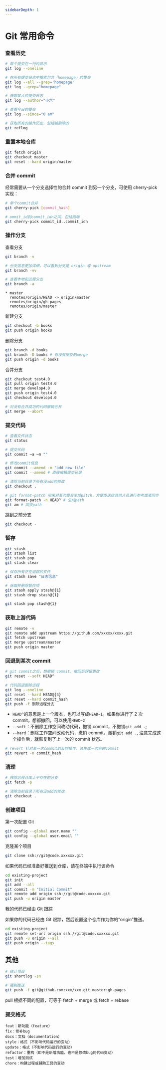 ```yaml
---
sidebarDepth: 1
---
```


# Git 常用命令

### 查看历史

```sh
# 每个提交在一行内显示
git log --oneline

# 在所有提交日志中搜索包含「homepage」的提交
git log --all --grep='homepage'
git log --grep="homepage"

# 获取某人的提交日志
git log --author="小六"

# 查看今日的提交
git log --since="0 am"

# 获取所有的操作历史，包括被删除的
git reflog
```

### 重置本地仓库

```sh
git fetch origin
git checkout master
git reset --hard origin/master
```

### 合并 commit

经常需要从一个分支选择性的合并 commit 到另一个分支，可使用 cherry-pick 实现：

```sh
# 单个commit合并
git cherry-pick [commit_hash]

# ommit_id到commit_idn之间，包括两端
git cherry-pick commit_id..commit_idn
```

### 操作分支

查看分支

```sh
git branch -v

# 分支信息更加详细，可以看到分支是 origin 或 upstream
git branch -vv

# 查看本地和远程分支
git branch -a
```

```text
* master
  remotes/origin/HEAD -> origin/master
  remotes/origin/gh-pages
  remotes/origin/master
```

新建分支

```sh
git checkout -b books
git push origin books
```

删除分支

```sh
git branch -d books
git branch -D books # 有没有提交的merge
git push origin -d books
```

合并分支

```sh
git checkout test4.0
git pull origin test4.0
git merge develop4.0
git push origin test4.0
git checkout develop4.0

# 对没有合并成功的代码撤销合并
git merge --abort
```

### 提交代码

```sh
# 查看文件状态
git status

# 提交代码
git commit –a –m ""

# 修改commit信息
git commit --amend -m "add new file"
git commit --amend # 直接编辑提交记录

# 清除当前目录下所有没add的修改
git checkout .

# git format-patch 用来对某次提交生成patch，方便发送给其他人员进行参考或者同步
git format-patch -n HEAD^ # 生成path
git am # 同步path
```

跳到之前分支

```sh
git checkout -
```

### 暂存

```sh
git stash
git stash list
git stash pop
git stash clear

# 保存所有正在追踪的文件
git stash save "日志信息"

# 获取并删除暂存项
git stash apply stash@{1}
git stash drop stash@{1}

git stash pop stash@{1}
```

### 获取上游代码

```sh
git remote -v
git remote add upstream https://github.com/xxxxx/xxxx.git
git fetch upstream
git merge upstream/master
git push origin master
```

### 回退到某次 commit

```sh
# git commit之后，想撤销 commit，撤回后保留更改
git reset --soft HEAD^

# 代码回退删除远程
git log --oneline
git reset --hard HEAD@{4}
git reset --hard commit_hash
git push -f 删除远程分支
```

- `HEAD^`的意思是上一个版本，也可以写成`HEAD~1`。如果你进行了 2 次 commit，想都撤回，可以使用`HEAD~2`
- `--soft`：不删除工作空间改动代码，撤销 commit，不撤销`git add .`;
- `--hard`：删除工作空间改动代码，撤销 commit，撤销`git add .`, 注意完成这个操作后，就恢复到了上一次的 commit 状态。

```sh
# revert 针对某一次commit的反向操作，会生成一次空的commit
git revert -n commit_hash
```

### 清理

```sh
# 移除远程仓库上不存在的分支
git fetch -p

# 清除当前目录下所有没add的修改
git checkout .
```

### 创建项目

第一次配置 Git

```bash
git config --global user.name ""
git config --global user.email ""
```

克隆某个项目

```bash
git clone ssh://git@code.xxxxxx.git
```

如果代码已经准备好推送到仓库，请在终端中执行该命令

```bash
cd existing-project
git init
git add --all
git commit -m "Initial Commit"
git remote add origin ssh://git@code.xxxxxx.git
git push -u origin master
```

我的代码已经由 Git 跟踪

如果你的代码已经由 Git 跟踪，然后设置这个仓库作为你的“origin”推送。

```bash
cd existing-project
git remote set-url origin ssh://git@code.xxxxxx.git
git push -u origin --all
git push origin --tags
```

## 其他

```sh
# 统计项目
git shortlog -sn

# 强制推送
git push -f git@github.com:xxx/xxx.git master:gh-pages
```

pull 根据不同的配置，可等于 fetch + merge 或 fetch + rebase

### 提交格式

```text
feat：新功能（feature）
fix：修补bug
docs：文档（documentation）
style：格式（不影响代码运行的变动）
update：格式（不影响代码运行的变动）
refactor：重构（即不是新增功能，也不是修改bug的代码变动）
test：增加测试
chore：构建过程或辅助工具的变动
```
